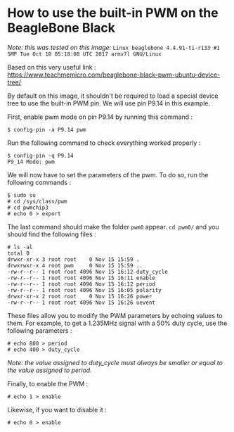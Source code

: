# How to use the built-in PWM on the BeagleBone Black

*Note: this was tested on this image:* `Linux beaglebone 4.4.91-ti-r133 #1 SMP Tue Oct 10 05:18:08 UTC 2017 armv7l GNU/Linux`

Based on this very useful link : https://www.teachmemicro.com/beaglebone-black-pwm-ubuntu-device-tree/

By default on this image, it shouldn't be required to load a special device tree to use the built-in PWM pin. We will use pin P9.14 in this example.

First, enable pwm mode on pin P9.14 by running this command :

    $ config-pin -a P9.14 pwm

Run the following command to check everything worked properly :

    $ config-pin -q P9.14
    P9_14 Mode: pwm

We will now have to set the parameters of the pwm. To do so, run the following commands :

    $ sudo su
    # cd /sys/class/pwm
    # cd pwmchip3
    # echo 0 > export

The last command should make the folder `pwm0` appear. `cd pwm0/` and you should find the following files :

    # ls -al
    total 0
    drwxr-xr-x 3 root root    0 Nov 15 15:59 .
    drwxrwxr-x 4 root pwm     0 Nov 15 15:59 ..
    -rw-r--r-- 1 root root 4096 Nov 15 16:12 duty_cycle
    -rw-r--r-- 1 root root 4096 Nov 15 16:11 enable
    -rw-r--r-- 1 root root 4096 Nov 15 16:12 period
    -rw-r--r-- 1 root root 4096 Nov 15 16:05 polarity
    drwxr-xr-x 2 root root    0 Nov 15 16:26 power
    -rw-r--r-- 1 root root 4096 Nov 15 16:26 uevent

These files allow you to modify the PWM parameters by echoing values to them. For example, to get a 1.235MHz signal with a 50% duty cycle, use the following parameters :

    # echo 800 > period
    # echo 400 > duty_cycle

*Note: the value assigned to duty_cycle must always be smaller or equal to the value assigned to period.*

Finally, to enable the PWM :

    # echo 1 > enable

Likewise, if you want to disable it :

    # echo 0 > enable